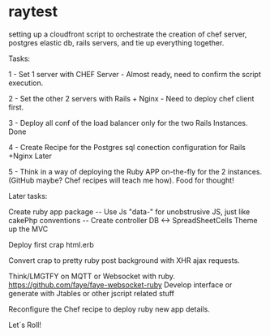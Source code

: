 # raytest
setting up a cloudfront script to orchestrate the creation of chef server, postgres elastic db, rails servers, and tie up everything together. 

Tasks:

1 - Set 1 server with CHEF Server - Almost ready, need to confirm the script execution. 

2 - Set the other 2 servers with Rails + Nginx - Need to deploy chef client first.

3 - Deploy all conf of the load balancer only for the two Rails Instances. Done

4 - Create Recipe for the Postgres sql conection configuration for Rails +Nginx Later

5 - Think in a way of deploying the Ruby APP on-the-fly for the 2 instances. (GitHub maybe? Chef recipes will teach me how). Food for thought! 

Later tasks:

Create ruby app package
-- Use Js "data-" for unobstrusive JS, just like cakePhp conventions
-- Create controller DB <-> SpreadSheetCells
Theme up the MVC

Deploy first crap html.erb

Convert crap to pretty ruby post background with XHR ajax requests. 

Think/LMGTFY on MQTT or Websocket with ruby. 
https://github.com/faye/faye-websocket-ruby
Develop interface or generate with Jtables or other jscript related stuff

Reconfigure the Chef recipe to deploy ruby new app details. 

Let´s Roll!
